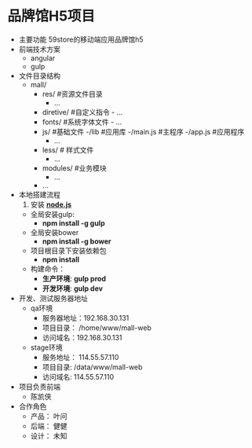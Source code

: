 # 品牌馆H5项目

- 主要功能
        59store的移动端应用品牌馆h5
- 前端技术方案
    - angular
    - gulp
- 文件目录结构
    - mall/
        - res/ #资源文件目录
            - ...
        - diretive/ #自定义指令
                  - ...
        - fonts/ #系统字体文件
                   - ...
        - js/ #基础文件
            -/lib #应用库
            -/main.js #主程序
            -/app.js #应用程序
             - ...
        - less/ # 样式文件
             - ...
        - modules/ #业务模块
            - ...
        - ...
- 本地搭建流程
    1. 安装 **[node.js](http://nodejs.org/)**
    - 全局安装gulp:
        - **npm install -g gulp**
    - 全局安装bower
        - **npm install -g bower**
    - 项目根目录下安装依赖包
        - **npm install**
    - 构建命令：
        - **生产环境**: **gulp prod**
        - **开发环境**: **gulp dev**
- 开发、测试服务器地址
    - qa环境
        - 服务器地址：192.168.30.131
        - 项目目录： /home/www/mall-web
        - 访问域名：192.168.30.131
    - stage环境
        - 服务地址： 114.55.57.110
        - 项目目录: /data/www/mall-web
        - 访问域名: 114.55.57.110
- 项目负责前端
    - 陈凯侠
- 合作角色
    - 产品： 叶问
    - 后端： 健健
    - 设计： 未知
